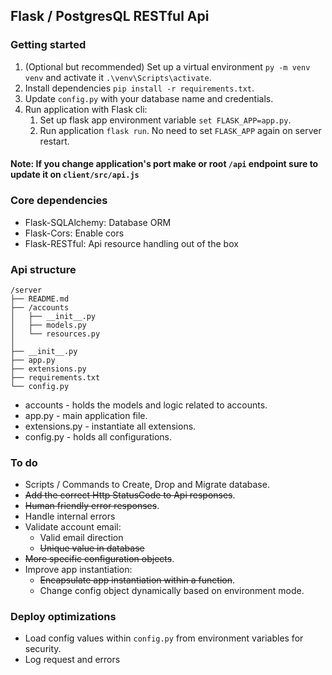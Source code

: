 ## Flask / PostgresQL RESTful Api

### Getting started

1. (Optional but recommended) Set up a virtual environment `py -m venv venv` and activate it `.\venv\Scripts\activate`.
2. Install dependencies `pip install -r requirements.txt`.
3. Update `config.py` with your database name and credentials.
4. Run application with Flask cli:
   1. Set up flask app environment variable `set FLASK_APP=app.py`.
   2. Run application `flask run`. No need to set `FLASK_APP` again on server restart.
   
#### Note: If you change application's port make or root `/api` endpoint sure to update it on `client/src/api.js`

### Core dependencies
* Flask-SQLAlchemy: Database ORM
* Flask-Cors: Enable cors
* Flask-RESTful: Api resource handling out of the box

### Api structure

```
/server
├── README.md
├── /accounts
│   ├── __init__.py
│   ├── models.py
│   └── resources.py
│
├── __init__.py
├── app.py
├── extensions.py
├── requirements.txt
└── config.py
```
* accounts - holds the models and logic related to accounts.
* app.py - main application file.
* extensions.py - instantiate all extensions.
* config.py - holds all configurations.

### To do
* Scripts / Commands to Create, Drop and Migrate database.
* ~~Add the correct Http StatusCode to Api responses~~.
* ~~Human friendly error responses~~.
* Handle internal errors
* Validate account email:
  * Valid email direction
  * ~~Unique value in database~~
* ~~More specific configuration objects~~.
* Improve app instantiation:
  * ~~Encapsulate app instantiation within a function~~.  
  * Change config object dynamically based on environment mode.


### Deploy optimizations
* Load config values within `config.py` from environment variables for security.
* Log request and errors
